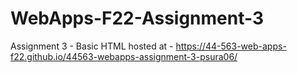 # WebApps-F22-Assignment-3
Assignment 3 - Basic HTML
hosted at -  https://44-563-web-apps-f22.github.io/44563-webapps-assignment-3-psura06/